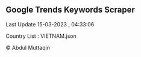

## Google Trends Keywords Scraper 
 
Last Update 15-03-2023 , 04:33:06

Country List :
VIETNAM.json



© Abdul Muttaqin 
